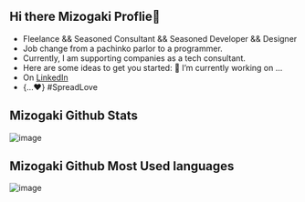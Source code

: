 
## Hi there Mizogaki Proflie👋

- Fleelance && Seasoned Consultant && Seasoned Developer && Designer
- Job change from a pachinko parlor to a programmer.
- Currently, I am supporting companies as a tech consultant.
- Here are some ideas to get you started: 🔭 I’m currently working on ...
- On [LinkedIn](https://www.linkedin.com/in/mizogaki/)
- {...♥️} #SpreadLove

## Mizogaki Github Stats
![image](https://github-readme-stats.vercel.app/api?username=Mizogaki&count_private=true&show_icons=false&title_color=fff&icon_color=79ff97&text_color=9f9f9f&bg_color=151515&=anuraghazra&include_all_commits=true&hide=contribs,prs&hide_title=true)

## Mizogaki Github Most Used languages
![image](https://github-readme-stats.vercel.app/api/top-langs/?username=Mizogaki&layout=compact&&show_icons=true&title_color=fff&icon_color=79ff97&text_color=9f9f9f&bg_color=151515&=anuraghazra&include_all_commits=true&langs_count=4&hide_title=true)





